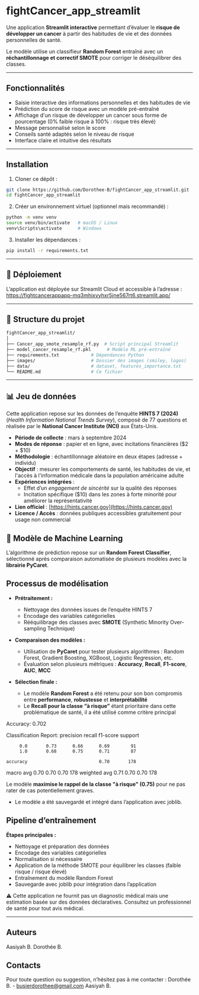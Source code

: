 # fightCancer_app_streamlit

Une application **Streamlit interactive** permettant d’évaluer le **risque de développer un cancer** à partir des habitudes de vie et des données personnelles de santé. 

Le modèle utilise un classifieur **Random Forest**  entraîné avec un **réchantillonnage et correctif SMOTE** pour corriger le déséquilibrer des classes.

---

## Fonctionnalités

- Saisie interactive des informations personnelles et des habitudes de vie
- Prédiction du score de risque avec un modèle pré-entraîné
- Affichage d'un risque de développer un cancer sous forme de pourcentage (0% faible risque à 100% : risque très élevé)
- Message personnalisé selon le score
- Conseils santé adaptés selon le niveau de risque
- Interface claire et intuitive des résultats

---

## Installation

1. Cloner ce dépôt :
```bash
git clone https://github.com/Dorothee-B/fightCancer_app_streamlit.git
cd fightCancer_app_streamlit
```

2. Créer un environnement virtuel (optionnel mais recommandé) :
```bash
python -m venv venv
source venv/bin/activate   # macOS / Linux
venv\Scripts\activate      # Windows
```

3. Installer les dépendances :
```bash
pip install -r requirements.txt
```

---

## 🚀  Déploiement 
L’application est déployée sur Streamlit Cloud et accessible à l’adresse :
https://fightcancerappapp-mq3mhixvyhxr5jne567rt6.streamlit.app/

---

##  📂 Structure du projet
```bash
fightCancer_app_streamlit/
│
├── Cancer_app_smote_resample_rf.py  # Script principal Streamlit
├── model_cancer_resample_rf.pkl      # Modèle ML pré-entraîné
├── requirements.txt            # Dépendances Python
├── images/                     # Dossier des images (smiley, logos)
├── data/                       # dataset, features_importance.txt
└── README.md                   # Ce fichier
```
---

## 📊 Jeu de données

Cette application repose sur les données de l’enquête **HINTS 7 (2024)** (*Health Information National Trends Survey*), composé de 77 questions et réalisée par le **National Cancer Institute (NCI)** aux États-Unis.

- **Période de collecte** : mars à septembre 2024
- **Modes de réponse** : papier et en ligne, avec incitations financières ($2 + $10)
- **Méthodologie** : échantillonnage aléatoire en deux étapes (adresse + individu)
- **Objectif** : mesurer les comportements de santé, les habitudes de vie, et l'accès à l'information médicale dans la population américaine adulte
- **Expériences intégrées** : 
  - Effet d’un *engagement de sincérité* sur la qualité des réponses
  - Incitation spécifique ($10) dans les zones à forte minorité pour améliorer la représentativité
- **Lien officiel** : [https://hints.cancer.gov](https://hints.cancer.gov)
- **Licence / Accès** : données publiques accessibles gratuitement pour usage non commercial


## 🧠 Modèle de Machine Learning
L’algorithme de prédiction repose sur un **Random Forest Classifier**, sélectionné après comparaison automatisée de plusieurs modèles avec la **librairie PyCaret**.

## Processus de modélisation 

- **Prétraitement :**
  - Nettoyage des données issues de l’enquête HINTS 7
  - Encodage des variables catégorielles
  - Rééquilibrage des classes avec **SMOTE** (Synthetic Minority Over-sampling Technique)

- **Comparaison des modèles :**
  - Utilisation de **PyCaret** pour tester plusieurs algorithmes : Random Forest, Gradient Boosting, XGBoost, Logistic Regression, etc.
  - Évaluation selon plusieurs métriques : **Accuracy**, **Recall**, **F1-score**, **AUC**, **MCC**

- **Sélection finale :**
  - Le modèle **Random Forest** a été retenu pour son bon compromis entre **performance**, **robustesse** et **interprétabilité**
  - Le **Recall pour la classe “à risque”** étant prioritaire dans cette problématique de santé, il a été utilisé comme critère principal


Accuracy: 0.702

Classification Report:
               precision    recall  f1-score   support

         0.0       0.73      0.66      0.69        91
         1.0       0.68      0.75      0.71        87

    accuracy                           0.70       178
   macro avg       0.70      0.70      0.70       178
weighted avg       0.71      0.70      0.70       178

Le modèle **maximise le rappel de la classe "à risque" (0.75)** pour ne pas rater de cas potentiellement graves.

- Le modèle a été sauvegardé et intégré dans l’application avec joblib.

## Pipeline d’entraînement
**Étapes principales :**

- Nettoyage et préparation des données
- Encodage des variables catégorielles
- Normalisation si nécessaire
- Application de la méthode SMOTE pour équilibrer les classes (faible risque / risque élevé)
- Entraînement du modèle Random Forest
- Sauvegarde avec joblib pour intégration dans l’application





⚠️ Cette application ne fournit pas un diagnostic médical mais une estimation basée sur des données déclaratives. Consultez un professionnel de santé pour tout avis médical.

---

## Auteurs 
Aasiyah B.
Dorothée B.

## Contacts
Pour toute question ou suggestion, n’hésitez pas à me contacter : 
Dorothée B. - busierdorothee@gmail.com
Aasiyah B.